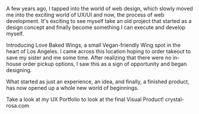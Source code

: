 A few years ago, I tapped into the world of web design, which slowly moved me into the exciting world of UX/UI and now, the process of web development. It's exciting to see myself take an old project that started as a design concept and finally become something I can execute and develop myself.

Introducing Love Baked Wings, a small Vegan-friendly Wing spot in the heart of Los Angeles. I came across this location hoping to order takeout to save my sister and me some time. After realizing that there were no in-house order pickup options, I saw this as a sign of opportunity and began designing.

What started as just an experience, an idea, and finally, a finished product, has now opened up a whole new world of beginnings.

Take a look at my UX Portfolio to look at the final Visual Product! 
crystal-rosa.com
